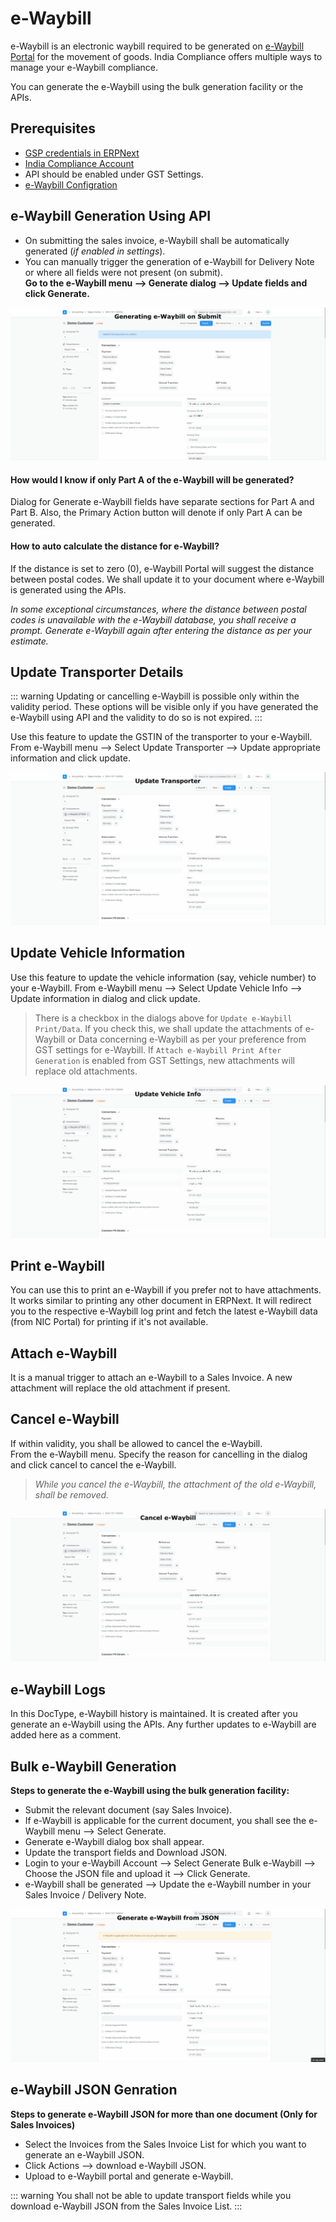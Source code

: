 # e-Waybill
e-Waybill is an electronic waybill required to be generated on [e-Waybill Portal](https://ewaybillgst.gov.in/) for the movement of goods. India Compliance offers multiple ways to manage your e-Waybill compliance.

You can generate the e-Waybill using the bulk generation facility or the APIs.

## Prerequisites
- [GSP credentials in ERPNext](gst_settings#gsp-credentials)
- [India Compliance Account](india_compliance_account#account-creation)
- API should be enabled under GST Settings.
- [e-Waybill Configration](gst_settings#e-waybill-settings)

## e-Waybill Generation Using API
 
- On submitting the sales invoice, e-Waybill shall be automatically generated (*if enabled in settings*).
- You can manually trigger the generation of e-Waybill for Delivery Note or where all fields were not present (on submit).    
**Go to the e-Waybill menu --> Generate dialog --> Update fields and click Generate.**

![Generating e-Waybill on Submit](assets/generating_e_waybill.gif)

#### How would I know if only Part A of the e-Waybill will be generated?

Dialog for Generate e-Waybill fields have separate sections for Part A and Part B. Also, the Primary Action button will denote if only Part A can be generated.

#### How to auto calculate the distance for e-Waybill?

If the distance is set to zero (0), e-Waybill Portal will suggest the distance between postal codes. We shall update it to your document where e-Waybill is generated using the APIs.

*In some exceptional circumstances, where the distance between postal codes is unavailable with the e-Waybill database, you shall receive a prompt. Generate e-Waybill again after entering the distance as per your estimate.*  

## Update Transporter Details

::: warning
Updating or cancelling e-Waybill is possible only within the validity period. These options will be visible only if you have generated the e-Waybill using API and the validity to do so is not expired.
:::

Use this feature to update the GSTIN of the transporter to your e-Waybill.  
From e-Waybill menu --> Select Update Transporter --> Update appropriate information and click update.

![Update Transporter](assets/update_transporter.gif)

## Update Vehicle Information  
Use this feature to update the vehicle information (say, vehicle number) to your e-Waybill. From e-Waybill menu --> Select Update Vehicle Info --> Update information in dialog and click update.

> There is a checkbox in the dialogs above for `Update e-Waybill Print/Data`. If you check this, we shall update the attachments of e-Waybill or Data concerning e-Waybill as per your preference from GST settings for e-Waybill. If `Attach e-Waybill Print After Generation` is enabled from GST Settings, new attachments will replace old attachments.
    
![Update Vehicle Info](assets/update_vehicle_info.gif)

## Print e-Waybill  
You can use this to print an e-Waybill if you prefer not to have attachments. It works similar to printing any other document in ERPNext. It will redirect you to the respective e-Waybill log print and fetch the latest e-Waybill data (from NIC Portal) for printing if it's not available.

## Attach e-Waybill  
It is a manual trigger to attach an e-Waybill to a Sales Invoice. A new attachment will replace the old attachment if present.

## Cancel e-Waybill  
If within validity, you shall be allowed to cancel the e-Waybill.  
From the e-Waybill menu. Specify the reason for cancelling in the dialog and click cancel to cancel the e-Waybill.
>*While you cancel the e-Waybill, the attachment of the old e-Waybill, shall be removed.*
    
![Cancel e-Waybill](assets/cancel_e_waybill.gif)

## e-Waybill Logs  
In this DocType, e-Waybill history is maintained. It is created after you generate an e-Waybill using the APIs. Any further updates to e-Waybill are added here as a comment.



## Bulk e-Waybill Generation

**Steps to generate the e-Waybill using the bulk generation facility:**

- Submit the relevant document (say Sales Invoice).
- If e-Waybill is applicable for the current document, you shall see the e-Waybill menu --> Select Generate.
- Generate e-Waybill dialog box shall appear.
- Update the transport fields and Download JSON.
- Login to your e-Waybill Account --> Select Generate Bulk e-Waybill --> Choose the JSON file and upload it --> Click Generate.
- e-Waybill shall be generated --> Update the e-Waybill number in your Sales Invoice / Delivery Note.

![Generate e-Waybill from JSON](assets/generate_e_waybill_from_json.gif)

## e-Waybill JSON Genration

**Steps to generate e-Waybill JSON for more than one document (Only for Sales Invoices)**

- Select the Invoices from the Sales Invoice List for which you want to generate an e-Waybill JSON.
- Click Actions --> download e-Waybill JSON.
- Upload to e-Waybill portal and generate e-Waybill.

::: warning
You shall not be able to update transport fields while you download e-Waybill JSON from the Sales Invoice List.
:::